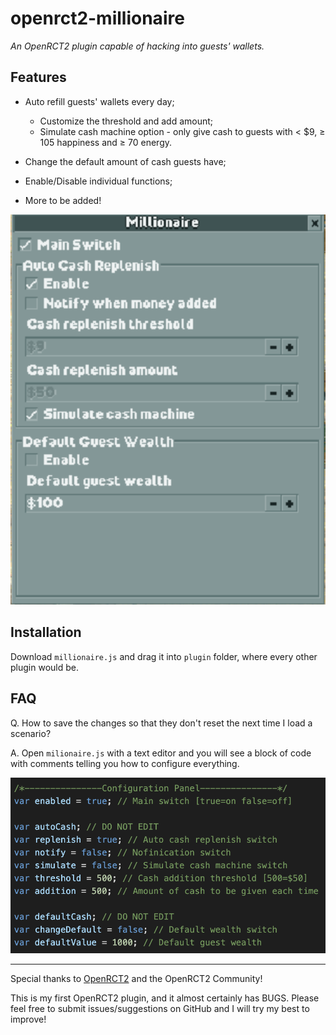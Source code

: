 # **openrct2-millionaire**
*An OpenRCT2 plugin capable of hacking into guests' wallets.*  

## Features

- Auto refill guests' wallets every day;

    - Customize the threshold and add amount;
    - Simulate cash machine option - only give cash to guests with < $9, ≥ 105 happiness and ≥ 70 energy. 

- Change the default amount of cash guests have;
- Enable/Disable individual functions;
- More to be added!

![In-game Configuration Panel](/Images/In-game%20Configuration%20Panel.png)

## Installation
Download `millionaire.js` and drag it into `plugin` folder, where every other plugin would be. 

## FAQ
Q. How to save the changes so that they don't reset the next time I load a scenario?

A. Open `milionaire.js`  with a text editor and you will see a block of code with comments telling you how to configure everything.

![In-file Configuration Panel](/Images/In-file%20Configuration%20Panel.png)

---

Special thanks to [OpenRCT2](https://openrct2.org) and the OpenRCT2 Community!

This is my first OpenRCT2 plugin, and it almost certainly has BUGS. Please feel free to submit issues/suggestions on GitHub and I will try my best to improve!